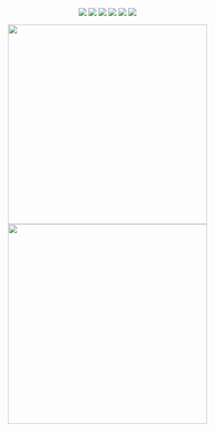 <div align=center>

![](https://img.shields.io/badge/React-20232A?style=for-the-badge&logo=react&logoColor=61DAFB)
![](https://img.shields.io/badge/TypeScript-007ACC?style=for-the-badge&logo=typescript&logoColor=white)
![](https://img.shields.io/badge/Tailwind_CSS-38B2AC?style=for-the-badge&logo=tailwind-css&logoColor=white)
![](https://img.shields.io/badge/Sass-CC6699?style=for-the-badge&logo=sass&logoColor=white)
![](https://img.shields.io/badge/MongoDB-4EA94B?style=for-the-badge&logo=mongodb&logoColor=white)
![](https://img.shields.io/badge/Express.js-000000?style=for-the-badge&logo=express&logoColor=white)

<!-- ![](https://img.shields.io/badge/Insomnia-5849be?style=for-the-badge&logo=Insomnia&logoColor=white)
![](https://img.shields.io/badge/Vercel-000000?style=for-the-badge&logo=vercel&logoColor=white) -->
  
</div>

<div align=center>
  
  <img width="400" src="https://github-readme-stats.vercel.app/api?username=joshxfi&theme=bear&show_icons=true&hide_border=true&count_private=true" />
  <img width="400"  src="https://github-readme-streak-stats.herokuapp.com?user=joshxfi&theme=bear&hide_border=true" />

  
</div>
  




